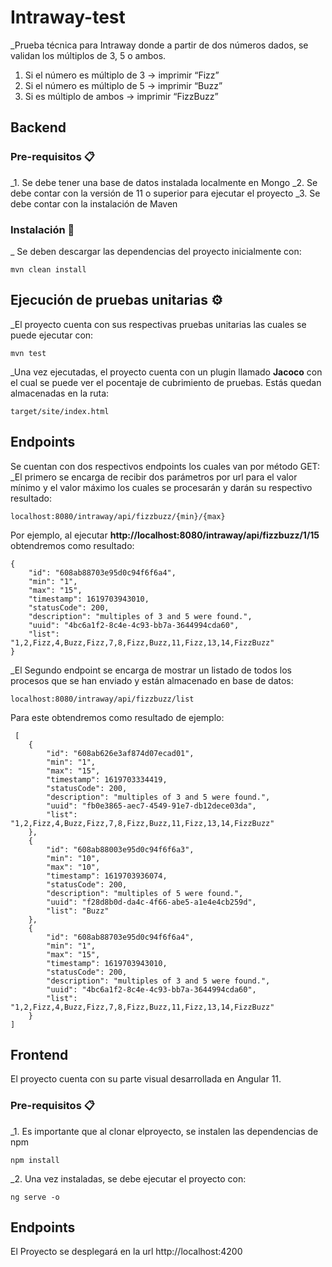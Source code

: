 # Intraway-test

_Prueba técnica para Intraway donde a partir de dos números dados, se validan los múltiplos de 3, 5 o ambos.
1) Si el número es múltiplo de 3 -> imprimir “Fizz” 
2) Si el número es múltiplo de 5 -> imprimir “Buzz” 
3) Si es múltiplo de ambos -> imprimir “FizzBuzz”

## Backend

### Pre-requisitos 📋

_1. Se debe tener una base de datos instalada localmente en Mongo
_2. Se debe contar  con la versión de 11 o superior para ejecutar el proyecto
_3. Se debe contar con la instalación de Maven

### Instalación 🔧

_ Se deben descargar las dependencias del proyecto inicialmente con:

```
mvn clean install
```

## Ejecución de pruebas unitarias ⚙️
_El proyecto cuenta con sus respectivas pruebas unitarias las cuales se puede ejecutar con:

```
mvn test
```

_Una vez ejecutadas, el proyecto cuenta con un plugin llamado **Jacoco** con el cual se puede ver el pocentaje de cubrimiento de pruebas. Estás quedan almacenadas en la ruta:
```
target/site/index.html
```

## Endpoints
Se cuentan con dos respectivos endpoints los cuales van por método GET:
_El primero se encarga de recibir dos parámetros por url para el valor mínimo y el valor máximo los cuales se procesarán y darán su respectivo resultado:

```
localhost:8080/intraway/api/fizzbuzz/{min}/{max}
```

Por ejemplo, al ejecutar **http://localhost:8080/intraway/api/fizzbuzz/1/15** obtendremos como resultado:
```
{
    "id": "608ab88703e95d0c94f6f6a4",
    "min": "1",
    "max": "15",
    "timestamp": 1619703943010,
    "statusCode": 200,
    "description": "multiples of 3 and 5 were found.",
    "uuid": "4bc6a1f2-8c4e-4c93-bb7a-3644994cda60",
    "list": "1,2,Fizz,4,Buzz,Fizz,7,8,Fizz,Buzz,11,Fizz,13,14,FizzBuzz"
}
```

_El Segundo endpoint se encarga de mostrar un listado de todos los procesos que se han enviado y están almacenado en base de datos:

```
localhost:8080/intraway/api/fizzbuzz/list
```

Para este obtendremos como resultado de ejemplo:
```
 [
    {
        "id": "608ab626e3af874d07ecad01",
        "min": "1",
        "max": "15",
        "timestamp": 1619703334419,
        "statusCode": 200,
        "description": "multiples of 3 and 5 were found.",
        "uuid": "fb0e3865-aec7-4549-91e7-db12dece03da",
        "list": "1,2,Fizz,4,Buzz,Fizz,7,8,Fizz,Buzz,11,Fizz,13,14,FizzBuzz"
    },
    {
        "id": "608ab88003e95d0c94f6f6a3",
        "min": "10",
        "max": "10",
        "timestamp": 1619703936074,
        "statusCode": 200,
        "description": "multiples of 5 were found.",
        "uuid": "f28d8b0d-da4c-4f66-abe5-a1e4e4cb259d",
        "list": "Buzz"
    },
    {
        "id": "608ab88703e95d0c94f6f6a4",
        "min": "1",
        "max": "15",
        "timestamp": 1619703943010,
        "statusCode": 200,
        "description": "multiples of 3 and 5 were found.",
        "uuid": "4bc6a1f2-8c4e-4c93-bb7a-3644994cda60",
        "list": "1,2,Fizz,4,Buzz,Fizz,7,8,Fizz,Buzz,11,Fizz,13,14,FizzBuzz"
    }
]
```


## Frontend
El proyecto cuenta con su parte visual desarrollada en Angular 11.

### Pre-requisitos 📋
_1. Es importante que al clonar elproyecto, se instalen las dependencias de npm
```
npm install
```
_2. Una vez instaladas, se debe ejecutar el proyecto con:

```
ng serve -o
```

## Endpoints
El Proyecto se desplegará en la url http://localhost:4200
